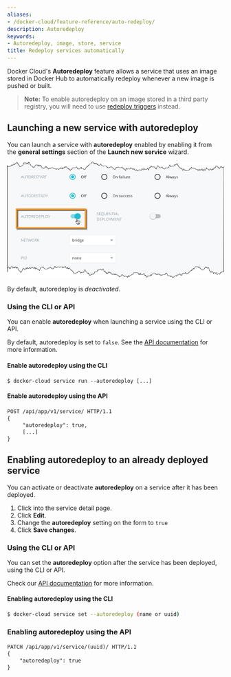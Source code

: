```yaml
---
aliases:
- /docker-cloud/feature-reference/auto-redeploy/
description: Autoredeploy
keywords:
- Autoredeploy, image, store, service
title: Redeploy services automatically
---
```


Docker Cloud's **Autoredeploy** feature allows a service that uses an image
stored in Docker Hub to automatically redeploy whenever a new image is pushed or
built.

> **Note:** To enable autoredeploy on an image stored in a third party registry,
> you will need to use [redeploy triggers](triggers.md) instead.


## Launching a new service with autoredeploy

You can launch a service with **autoredeploy** enabled by enabling it from the **general settings** section of the **Launch new service** wizard.

![](images/service-wizard-autoredeploy.png)

By default, autoredeploy is *deactivated*.

### Using the CLI or API

You can enable **autoredeploy** when launching a service using the CLI or API.

By default, autoredeploy is set to `false`. See the [API documentation](/apidocs/docker-cloud.md) for more information.

#### Enable autoredeploy using the CLI

```
$ docker-cloud service run --autoredeploy [...]
```

#### Enable autoredeploy using the API

```
POST /api/app/v1/service/ HTTP/1.1
{
	 "autoredeploy": true,
	 [...]
}
```

## Enabling autoredeploy to an already deployed service

You can activate or deactivate **autoredeploy** on a service after it has been deployed.

1. Click into the service detail page.
2. Click **Edit**.
3. Change the **autoredeploy** setting on the form to `true`
4. Click **Save changes**.


### Using the CLI or API

You can set the **autoredeploy** option after the service has been deployed,
using the CLI or API.

Check our [API documentation](/apidocs/docker-cloud.md) for more information.


#### Enabling autoredeploy using the CLI

```bash
$ docker-cloud service set --autoredeploy (name or uuid)
```

### Enabling autoredeploy using the API

```
PATCH /api/app/v1/service/(uuid)/ HTTP/1.1
{
	"autoredeploy": true
}
```

